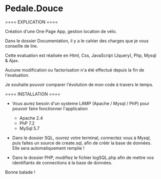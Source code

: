 # Pedale.Douce

==== EXPLICATION ====

Création d'une One Page App, gestion location de vélo.

Dans le dossier Documentation, il y a le cahier des charges que je vous conseille de lire.

Cette evaluation est réalisée en Html, Css, JavaScript (Jquery), Php, Mysql & Ajax.

Aucune modification ou factorisation n'a été effectué depuis la fin de l'evaluation.

Je souhaite pouvoir comparer l'évolution de mon code à travers le temps.

==== INSTALLATION ====

- Vous aurez besoin d'un systeme LAMP (Apache / Mysql / PhP) pour pouvoir faire fonctionner l'application
    - Apache 2.4
    - PhP 7.2
    - MySql 5.7

- Dans le dossier SQL, ouvrez votre terminal, connectez vous à Mysql, puis faites un source de create.sql, afin de créér la base de données. Elle sera automatiquement remplie !

- Dans le dossier PHP, modifiez le fichier logSQL.php afin de mettre vos identifiants de connections à la base de données.

Bonne balade !
